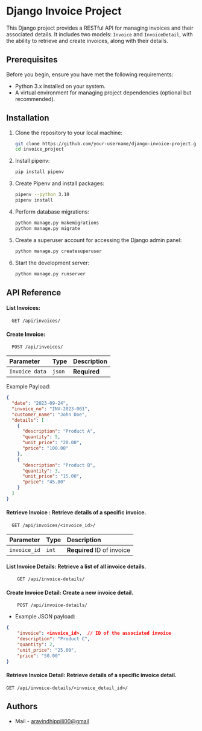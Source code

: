 # Django Invoice Project

This Django project provides a RESTful API for managing invoices and their associated details. It includes two models: `Invoice` and `InvoiceDetail`, with the ability to retrieve and create invoices, along with their details.

## Prerequisites

Before you begin, ensure you have met the following requirements:

- Python 3.x installed on your system.
- A virtual environment for managing project dependencies (optional but recommended).

## Installation

1. Clone the repository to your local machine:

   ```bash
   git clone https://github.com/your-username/django-invoice-project.git
   cd invoice_project
   ```

2. Install pipenv:

   ```bash
   pip install pipenv
   ```

3. Create Pipenv and install packages:
   ```bash
   pipenv --python 3.10
   pipenv install
   ```
4. Perform database migrations:

   ```bash
   python manage.py makemigrations
   python manage.py migrate
   ```

5. Create a superuser account for accessing the Django admin panel:

   ```bash
   python manage.py createsuperuser
   ```

6. Start the development server:

   ```bash
   python manage.py runserver
   ```

## API Reference

#### List Invoices:

```http
  GET /api/invoices/
```

#### Create Invoice:

```http
  POST /api/invoices/
```

| Parameter      | Type   | Description  |
| :------------- | :----- | :----------- |
| `Invoice data` | `json` | **Required** |

Example Payload:

```json
{
  "date": "2023-09-24",
  "invoice_no": "INV-2023-001",
  "customer_name": "John Doe",
  "details": [
    {
      "description": "Product A",
      "quantity": 5,
      "unit_price": "20.00",
      "price": "100.00"
    },
    {
      "description": "Product B",
      "quantity": 3,
      "unit_price": "15.00",
      "price": "45.00"
    }
  ]
}
```

#### Retrieve Invoice : Retrieve details of a specific invoice.

```http
  GET /api/invoices/<invoice_id>/
```

| Parameter    | Type  | Description                |
| :----------- | :---- | :------------------------- |
| `invoice_id` | `int` | **Required** ID of invoice |

#### List Invoice Details: Retrieve a list of all invoice details.

```http
    GET /api/invoice-details/
```

#### Create Invoice Detail: Create a new invoice detail.

```http
    POST /api/invoice-details/
```

- Example JSON payload:

```json
{
    "invoice": <invoice_id>,  // ID of the associated invoice
    "description": "Product C",
    "quantity": 2,
    "unit_price": "25.00",
    "price": "50.00"
}

```

#### Retrieve Invoice Detail: Retrieve details of a specific invoice detail.

```http
GET /api/invoice-details/<invoice_detail_id>/
```

## Authors

- Mail - [aravindhippili00@gmail](mailto:aravindhippili00@gmail)
